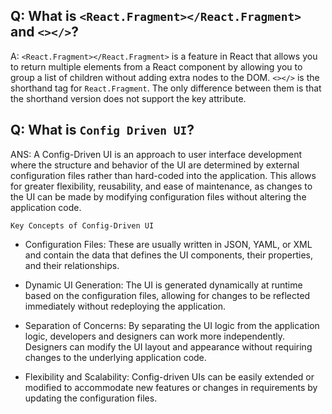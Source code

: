 ## Q: What is `<React.Fragment></React.Fragment>` and `<></>`?

A: `<React.Fragment></React.Fragment>` is a feature in React that allows you to return multiple elements from a React component by allowing you to group a list of children without adding extra nodes to the DOM.
`<></>` is the shorthand tag for `React.Fragment`. The only difference between them is that the shorthand version does not support the key attribute.


## Q: What is `Config Driven UI`?
ANS:  A Config-Driven UI is an approach to user interface development where the structure and behavior of the UI are determined by external configuration files rather than hard-coded into the application. This allows for greater flexibility, reusability, and ease of maintenance, as changes to the UI can be made by modifying configuration files without altering the application code.

`Key Concepts of Config-Driven UI`
- Configuration Files: These are usually written in JSON, YAML, or XML and contain the data that defines the UI components, their properties, and their relationships.

- Dynamic UI Generation: The UI is generated dynamically at runtime based on the configuration files, allowing for changes to be reflected immediately without redeploying the application.

- Separation of Concerns: By separating the UI logic from the application logic, developers and designers can work more independently. Designers can modify the UI layout and appearance without requiring changes to the underlying application code.

- Flexibility and Scalability: Config-driven UIs can be easily extended or modified to accommodate new features or changes in requirements by updating the configuration files.

